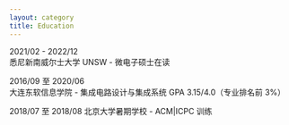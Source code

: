 ```yaml
---
layout: category
title: Education
---
```


2021/02 - 2022/12 <br/>
悉尼新南威尔士大学 UNSW  - 微电子硕士在读

2016/09 至 2020/06 <br/>
大连东软信息学院 - 集成电路设计与集成系统 
GPA 3.15/4.0（专业排名前 3%）

2018/07 至 2018/08 
北京大学暑期学校 - ACM|ICPC 训练
<!--
```md
---
layout: category
title: My Category
---
```

Or ...

```md
---
layout: category
title: Fancy Title
category: My Category
---
```

Posts get listed below here.
-->
